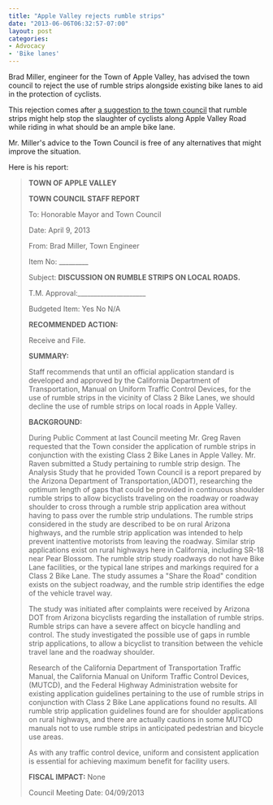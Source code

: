 ```yaml
---
title: "Apple Valley rejects rumble strips"
date: "2013-06-06T06:32:57-07:00"
layout: post
categories:
- Advocacy
- 'Bike lanes'
---
```


Brad Miller, engineer for the Town of Apple Valley, has advised the town council to reject the use of rumble strips alongside existing bike lanes to aid in the protection of cyclists.  
  
This rejection comes after [a suggestion to the town council](/2013/03/apple-valley-town-council-meeting/ "Apple Valley Town Council meeting") that rumble strips might help stop the slaughter of cyclists along Apple Valley Road while riding in what should be an ample bike lane.

Mr. Miller's advice to the Town Council is free of any alternatives that might improve the situation.

Here is his report:

> **TOWN OF APPLE VALLEY**
> 
> **TOWN COUNCIL STAFF REPORT**
> 
> To: Honorable Mayor and Town Council
> 
> Date: April 9, 2013
> 
> From: Brad Miller, Town Engineer
> 
> Item No: \_\_\_\_\_\_\_\_\_
> 
> Subject: **DISCUSSION ON RUMBLE STRIPS ON LOCAL ROADS.**
> 
> T.M. Approval:\_\_\_\_\_\_\_\_\_\_\_\_\_\_\_\_\_\_\_\_\_
> 
> Budgeted Item: Yes No N/A
> 
> **RECOMMENDED ACTION:**
> 
> Receive and File.
> 
> **SUMMARY:**
> 
> Staff recommends that until an official application standard is developed and approved by the California Department of Transportation, Manual on Uniform Traffic Control Devices, for the use of rumble strips in the vicinity of Class 2 Bike Lanes, we should decline the use of rumble strips on local roads in Apple Valley.
> 
> **BACKGROUND:**
> 
> During Public Comment at last Council meeting Mr. Greg Raven requested that the Town consider the application of rumble strips in conjunction with the existing Class 2 Bike Lanes in Apple Valley. Mr. Raven submitted a Study pertaining to rumble strip design. The Analysis Study that he provided Town Council is a report prepared by the Arizona Department of Transportation,(ADOT), researching the optimum length of gaps that could be provided in continuous shoulder rumble strips to allow bicyclists traveling on the roadway or roadway shoulder to cross through a rumble strip application area without having to pass over the rumble strip undulations. The rumble strips considered in the study are described to be on rural Arizona highways, and the rumble strip application was intended to help prevent inattentive motorists from leaving the roadway. Similar strip applications exist on rural highways here in California, including SR-18 near Pear Blossom. The rumble strip study roadways do not have Bike Lane facilities, or the typical lane stripes and markings required for a Class 2 Bike Lane. The study assumes a "Share the Road" condition exists on the subject roadway, and the rumble strip identifies the edge of the vehicle travel way.
> 
> The study was initiated after complaints were received by Arizona DOT from Arizona bicyclists regarding the installation of rumble strips. Rumble strips can have a severe affect on bicycle handling and control. The study investigated the possible use of gaps in rumble strip applications, to allow a bicyclist to transition between the vehicle travel lane and the roadway shoulder.
> 
> Research of the California Department of Transportation Traffic Manual, the California Manual on Uniform Traffic Control Devices, (MUTCD), and the Federal Highway Administration website for existing application guidelines pertaining to the use of rumble strips in conjunction with Class 2 Bike Lane applications found no results. All rumble strip application guidelines found are for shoulder applications on rural highways, and there are actually cautions in some MUTCD manuals not to use rumble strips in anticipated pedestrian and bicycle use areas.
> 
> As with any traffic control device, uniform and consistent application is essential for achieving maximum benefit for facility users.
> 
> **FISCAL IMPACT:** None
> 
> Council Meeting Date: 04/09/2013